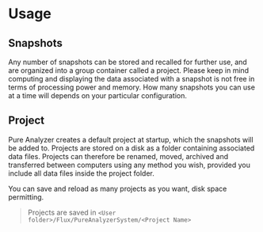 # Usage

## Snapshots
Any number of snapshots can be stored and recalled for further use, and
are organized into a group container called a project. 
Please keep in mind computing and displaying the data associated with a snapshot is not free in terms of processing power and memory. 
How many snapshots you can use at a time will depends on your particular configuration.

## Project
Pure Analyzer creates a default project at startup, which the snapshots will be added to. 
Projects are stored on a disk as a folder containing associated data files. Projects can therefore be renamed, moved, archived and transferred between computers using any method you wish, provided you include all data files inside the project folder.

You can save and reload as many projects as you want, disk space permitting.

>Projects are saved in
`
<User folder>/Flux/PureAnalyzerSystem/<Project Name>
`
>